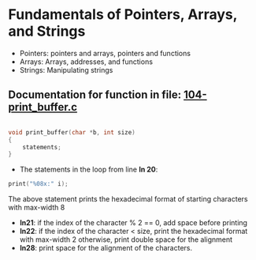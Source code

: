 # Fundamentals of Pointers, Arrays, and Strings

- Pointers: pointers and arrays, pointers and functions
- Arrays: Arrays, addresses, and functions
- Strings: Manipulating strings

## Documentation for function in file: [__104-print_buffer.c__](https://github.com/Taiwopeter-babs/alx-low_level_programming/blob/4b5c819aa947b5f353c0a8ce1d1b759ca1b4b790/0x06-pointers_arrays_strings/104-print_buffer.c)

```c

void print_buffer(char *b, int size)
{
	statements;
}

```

- The statements in the loop  from line __ln 20__:
```c     	
print("%08x:" i);   

```
The above statement prints the hexadecimal format of starting characters with max-width 8		    		       
- __ln21__: if the index of the character % 2 == 0, add space before printing
- __ln22__: if the index of the character < size, print the hexadecimal format with max-width 2
otherwise, print double space for the alignment 
- __ln28__: print space for the alignment of the characters.

